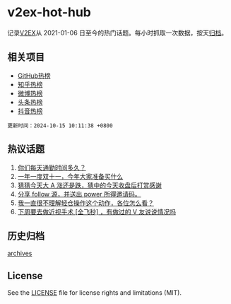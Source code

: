 # v2ex-hot-hub

 记录[V2EX](https://www.v2ex.com/)从 2021-01-06 日至今的热门话题。每小时抓取一次数据，按天[归档](archives)。
 
 ## 相关项目

- [GitHub热榜](https://github.com/it985/github-hot-hub)
- [知乎热榜](https://github.com/it985/zhihu-hot-hub)
- [微博热榜](https://github.com/it985/weibo-hot-hub)
- [头条热榜](https://github.com/it985/toutiao-hot-hub)
- [抖音热榜](https://github.com/it985/douyin-hot-hub)


 `更新时间：2024-10-15 10:11:38 +0800`

## 热议话题

1. [你们每天通勤时间多久？](https://www.v2ex.com/t/1079996)
1. [一年一度双十一，今年大家准备买什么](https://www.v2ex.com/t/1079981)
1. [猜猜今天大 A 涨还是跌，猜中的今天收盘后打赏感谢](https://www.v2ex.com/t/1080305)
1. [分享 follow 源，并送出 power 所得邀请码。](https://www.v2ex.com/t/1079980)
1. [我一直很不理解轻仓操作这个动作，各位怎么看？](https://www.v2ex.com/t/1080170)
1. [下周要去做近视手术 [全飞秒] ，有做过的 V 友说说情况吗](https://www.v2ex.com/t/1079969)

## 历史归档

[archives](archives)

## License

See the [LICENSE](LICENSE) file for license rights and limitations (MIT).
